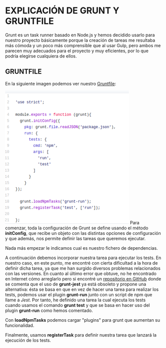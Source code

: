 # EXPLICACIÓN DE GRUNT Y GRUNTFILE  
Grunt es un task runner basado en Node.js y hemos decidido usarlo para nuestro proyecto básicamente porque la creación de tareas me resultaba más cómoda y un poco más comprensible que al usar Gulp, pero ambos me parecen muy adecuados para el proyecto y muy eficientes, por lo que podría elegirse cualquiera de ellos.

## GRUNTFILE
En la siguiente imagen podemos ver nuestro [Gruntfile](https://github.com/irenecj/proyecto-idiomas/blob/master/Gruntfile.js):

![](imagenes/gruntfile-tarea.png)
Para comenzar, toda la configuración de Grunt se define usando el método **initConfig**, que recibe un objeto con las distintas opciones de configuración y que además, nos permite definir las tareas que queremos ejecutar.

Nada más empezar le indicamos cual es nuestro fichero de dependencias.

A continuación debemos incorporar nuestra tarea para ejecutar los tests. En nuestro caso, en este punto, me encontré con cierta dificultad a la hora de definir dicha tarea, ya que me han surgido diversos problemas relacionados con las versiones. En cuanto al último error que obtuve, no he encontrado en Internet cómo arreglarlo pero si encontré un [repositorio en GitHub](https://github.com/leebyron/grunt-jest) donde se comenta que el uso de **grunt-jest** ya está obsoleto y propone una alternativa: ésta se basa en que en vez de hacer una tarea para realizar los tests, podemos usar el plugin **grunt-run** junto con un script de npm que llame a *Jest*. Por tanto, he definido una tarea la cual ejecuta los tests cuando usamos el comando **grunt test** y que se basa en hacer uso del plugin **grunt-run** como hemos comentado.

Con **loadNpmTasks** podemos cargar "plugins" para grunt que aumentan su funcionalidad.

Finalmente, usamos **registerTask** para definir nuestra tarea que lanzará la ejecución de los tests.
